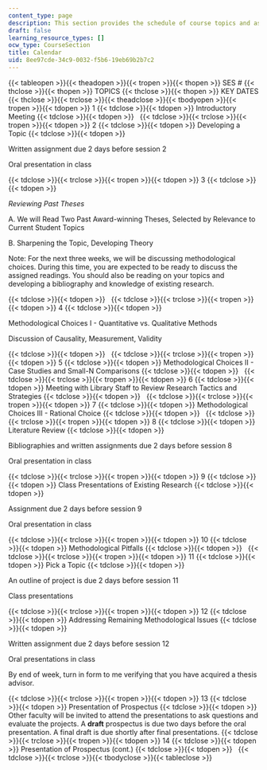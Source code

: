 ```yaml
---
content_type: page
description: This section provides the schedule of course topics and assignments.
draft: false
learning_resource_types: []
ocw_type: CourseSection
title: Calendar
uid: 8ee97cde-34c9-0032-f5b6-19eb69b2b7c2
---
```

{{< tableopen >}}{{< theadopen >}}{{< tropen >}}{{< thopen >}}
SES #
{{< thclose >}}{{< thopen >}}
TOPICS
{{< thclose >}}{{< thopen >}}
KEY DATES
{{< thclose >}}{{< trclose >}}{{< theadclose >}}{{< tbodyopen >}}{{< tropen >}}{{< tdopen >}}
1
{{< tdclose >}}{{< tdopen >}}
Introductory Meeting
{{< tdclose >}}{{< tdopen >}}
 
{{< tdclose >}}{{< trclose >}}{{< tropen >}}{{< tdopen >}}
2
{{< tdclose >}}{{< tdopen >}}
Developing a Topic
{{< tdclose >}}{{< tdopen >}}

Written assignment due 2 days before session 2

Oral presentation in class

{{< tdclose >}}{{< trclose >}}{{< tropen >}}{{< tdopen >}}
3
{{< tdclose >}}{{< tdopen >}}

*Reviewing Past Theses*

A. We will Read Two Past Award-winning Theses, Selected by Relevance to Current Student Topics

B. Sharpening the Topic, Developing Theory

Note: For the next three weeks, we will be discussing methodological choices. During this time, you are expected to be ready to discuss the assigned readings. You should also be reading on your topics and developing a bibliography and knowledge of existing research.

{{< tdclose >}}{{< tdopen >}}
 
{{< tdclose >}}{{< trclose >}}{{< tropen >}}{{< tdopen >}}
4
{{< tdclose >}}{{< tdopen >}}

Methodological Choices I - Quantitative vs. Qualitative Methods

Discussion of Causality, Measurement, Validity

{{< tdclose >}}{{< tdopen >}}
 
{{< tdclose >}}{{< trclose >}}{{< tropen >}}{{< tdopen >}}
5
{{< tdclose >}}{{< tdopen >}}
Methodological Choices II - Case Studies and Small-N Comparisons
{{< tdclose >}}{{< tdopen >}}
 
{{< tdclose >}}{{< trclose >}}{{< tropen >}}{{< tdopen >}}
6
{{< tdclose >}}{{< tdopen >}}
Meeting with Library Staff to Review Research Tactics and Strategies
{{< tdclose >}}{{< tdopen >}}
 
{{< tdclose >}}{{< trclose >}}{{< tropen >}}{{< tdopen >}}
7
{{< tdclose >}}{{< tdopen >}}
Methodological Choices III - Rational Choice
{{< tdclose >}}{{< tdopen >}}
 
{{< tdclose >}}{{< trclose >}}{{< tropen >}}{{< tdopen >}}
8
{{< tdclose >}}{{< tdopen >}}
Literature Review
{{< tdclose >}}{{< tdopen >}}

Bibliographies and written assignments due 2 days before session 8

Oral presentation in class

{{< tdclose >}}{{< trclose >}}{{< tropen >}}{{< tdopen >}}
9
{{< tdclose >}}{{< tdopen >}}
Class Presentations of Existing Research
{{< tdclose >}}{{< tdopen >}}

Assignment due 2 days before session 9

Oral presentation in class

{{< tdclose >}}{{< trclose >}}{{< tropen >}}{{< tdopen >}}
10
{{< tdclose >}}{{< tdopen >}}
Methodological Pitfalls
{{< tdclose >}}{{< tdopen >}}
 
{{< tdclose >}}{{< trclose >}}{{< tropen >}}{{< tdopen >}}
11
{{< tdclose >}}{{< tdopen >}}
Pick a Topic
{{< tdclose >}}{{< tdopen >}}

An outline of project is due 2 days before session 11

Class presentations

{{< tdclose >}}{{< trclose >}}{{< tropen >}}{{< tdopen >}}
12
{{< tdclose >}}{{< tdopen >}}
Addressing Remaining Methodological Issues
{{< tdclose >}}{{< tdopen >}}

Written assignment due 2 days before session 12

Oral presentations in class

By end of week, turn in form to me verifying that you have acquired a thesis advisor.

{{< tdclose >}}{{< trclose >}}{{< tropen >}}{{< tdopen >}}
13
{{< tdclose >}}{{< tdopen >}}
Presentation of Prospectus
{{< tdclose >}}{{< tdopen >}}
Other faculty will be invited to attend the presentations to ask questions and evaluate the projects. A **draft** prospectus is due two days before the oral presentation. A final draft is due shortly after final presentations.
{{< tdclose >}}{{< trclose >}}{{< tropen >}}{{< tdopen >}}
14
{{< tdclose >}}{{< tdopen >}}
Presentation of Prospectus (cont.)
{{< tdclose >}}{{< tdopen >}}
 
{{< tdclose >}}{{< trclose >}}{{< tbodyclose >}}{{< tableclose >}}